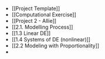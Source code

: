 - [[Project Template]]
- [[Computational Exercise]]
- [[Project 2 - Allie]]
- [[2.1. Modelling Process]]
- [[1.3 Linear DE]]
- [[1.4 Systems of DE (nonlinear)]]
- [[2.2 Modeling with Proportionality]]
-